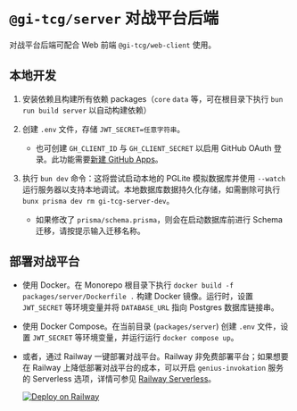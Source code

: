 # `@gi-tcg/server` 对战平台后端

对战平台后端可配合 Web 前端 `@gi-tcg/web-client` 使用。

## 本地开发

1. 安装依赖且构建所有依赖 packages（`core` `data` 等，可在根目录下执行 `bun run build server` 以自动构建依赖）
2. 创建 `.env` 文件，存储 `JWT_SECRET=任意字符串`。

   - 也可创建 `GH_CLIENT_ID` 与 `GH_CLIENT_SECRET` 以启用 GitHub OAuth 登录。此功能需要[新建 GitHub Apps](https://docs.github.com/en/apps/creating-github-apps)。

3. 执行 `bun dev` 命令：这将尝试启动本地的 PGLite 模拟数据库并使用 `--watch` 运行服务器以支持本地调试。本地数据库数据持久化存储，如需删除可执行 `bunx prisma dev rm gi-tcg-server-dev`。
   - 如果修改了 `prisma/schema.prisma`，则会在启动数据库前进行 Schema 迁移，请按提示输入迁移名称。

## 部署对战平台

- 使用 Docker。在 Monorepo 根目录下执行 `docker build -f packages/server/Dockerfile .` 构建 Docker 镜像。运行时，设置 `JWT_SECRET` 等环境变量并将 `DATABASE_URL` 指向 Postgres 数据库链接串。

- 使用 Docker Compose。在当前目录 (`packages/server`) 创建 `.env` 文件，设置 `JWT_SECRET` 等环境变量，并运行运行 `docker compose up`。

- 或者，通过 Railway 一键部署对战平台。Railway 非免费部署平台；如果想要在 Railway 上降低部署对战平台的成本，可以开启 `genius-invokation` 服务的 Serverless 选项，详情可参见 [Railway Serverless](https://docs.railway.com/reference/app-sleeping)。

  [![Deploy on Railway](https://railway.com/button.svg)](https://railway.com/deploy/genius-invokation?referralCode=JF0EXE&utm_medium=integration&utm_source=template&utm_campaign=generic)
